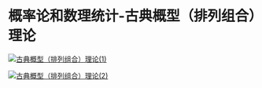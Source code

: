 # 概率论和数理统计-古典概型（排列组合）理论

[![古典概型（排列组合）理论(1)](https://cdn.jsdelivr.net/gh/ylsislove/image-home/test/20200726204236.jpg)](https://cdn.jsdelivr.net/gh/ylsislove/image-home/test/20200726204236.jpg)

[![古典概型（排列组合）理论(2)](https://cdn.jsdelivr.net/gh/ylsislove/image-home/test/20200726204416.jpg)](https://cdn.jsdelivr.net/gh/ylsislove/image-home/test/20200726204416.jpg)
